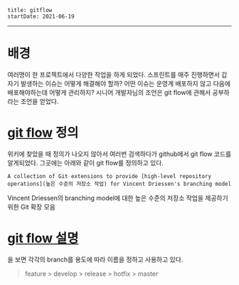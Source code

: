 ```
title: gitflow
startDate: 2021-06-19
```
---

# 배경
여러명이 한 프로젝트에서 다양한 작업을 하게 되었다.
스프린트를 매주 진행하면서 갑자기 발생하는 이슈는 어떻게 해결해야 할까?
어떤 이슈는 운영계 배포하지 않고 다음에 배포해야하는데 어떻게 관리하지?
시니어 개발자님의 조언은 git flow에 관해서 공부하라는 조언을 얻었다.


# [git flow](https://github.com/nvie/gitflow) 정의
위키에 찾았을 때 정의가 나오지 않아서 여러번 검색하다가 github에서 git flow 코드를 알게되었다.
그곳에는 아래와 같이 git flow를 정의하고 있다.

```
A collection of Git extensions to provide [high-level repository operations](높은 수준의 저장소 작업) for Vincent Driessen's branching model
```

Vincent Driessen의 branching model에 대한 높은 수준의 저장소 작업을 제공하기 위한 Git 확장 모음

# [git flow 설명](https://ujuc.github.io/2015/12/16/git-flow-github-flow-gitlab-flow/)
을 보면 각각의 branch를 용도에 따라 이름을 정하고 사용하고 있다.

> feature > develop > release > hotfix > master 


